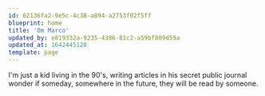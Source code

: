 ```yaml
---
id: 62136fa2-9e5c-4c38-a894-a2753f02f5ff
blueprint: home
title: 'Om Marco'
updated_by: e819332a-9235-4386-81c2-a59bf809d59a
updated_at: 1642445120
template: page
---
```

I'm just a kid living in the 90's, writing articles in his secret public journal wonder if someday, somewhere in the future, they will be read by someone.